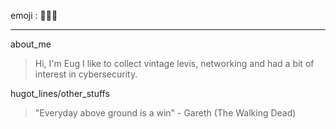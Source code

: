 emoji : 🙌🙌🙌
***
about_me
>  Hi, I'm Eug I like to collect vintage levis, networking and had a bit of interest in cybersecurity.  

hugot_lines/other_stuffs
> "Everyday above ground is a win" - Gareth (The Walking Dead)
